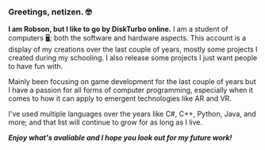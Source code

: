 ### Greetings, netizen. 🤓

**I am Robson, but I like to go by DiskTurbo online.** I am a student of computers 🖥️; both the software and hardware aspects. This account is a display of my creations over the last couple of years, mostly some projects I created during my schooling. I also release some projects I just want people to have fun with.

Mainly been focusing on game development for the last couple of years but I have a passion for all forms of computer programming, especially when it comes to how it can apply to emergent technologies like AR and VR.

I've used multiple languages over the years like C#, C++, Python, Java, and more; and that list will continue to grow for as long as I live.

***Enjoy what's avaliable and I hope you look out for my future work!***
